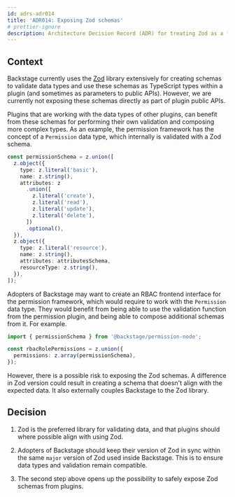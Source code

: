 ```yaml
---
id: adrs-adr014
title: 'ADR014: Exposing Zod schemas'
# prettier-ignore
description: Architecture Decision Record (ADR) for treating Zod as a first class dependency and support for exposing Zod schemas from plugins.
---
```


## Context

Backstage currently uses the [Zod](https://zod.dev) library extensively for creating schemas to validate data types and use these schemas as TypeScript types within a plugin (and sometimes as parameters to public APIs). However, we are currently not exposing these schemas directly as part of plugin public APIs.

Plugins that are working with the data types of other plugins, can benefit from these schemas for performing their own validation and composing more complex types. As an example, the permission framework has the concept of a `Permission` data type, which internally is validated with a Zod schema.

```ts
const permissionSchema = z.union([
  z.object({
    type: z.literal('basic'),
    name: z.string(),
    attributes: z
      .union([
        z.literal('create'),
        z.literal('read'),
        z.literal('update'),
        z.literal('delete'),
      ])
      .optional(),
  }),
  z.object({
    type: z.literal('resource'),
    name: z.string(),
    attributes: attributesSchema,
    resourceType: z.string(),
  }),
]);
```

Adopters of Backstage may want to create an RBAC frontend interface for the permission framework, which would require to work with the `Permission` data type. They would benefit from being able to use the validation function from the permission plugin, and being able to compose additional schemas from it. For example.

```ts
import { permissionSchema } from '@backstage/permission-node';

const rbacRolePermissions = z.union({
  permissions: z.array(permissionSchema),
});
```

However, there is a possible risk to exposing the Zod schemas. A difference in Zod version could result in creating a schema that doesn't align with the expected data. It also externally couples Backstage to the Zod library.

## Decision

1. Zod is the preferred library for validating data, and that plugins should where possible align with using Zod.

2. Adopters of Backstage should keep their version of Zod in sync within the same `major` version of Zod used inside Backstage. This is to ensure data types and validation remain compatible.

3. The second step above opens up the possibility to safely expose Zod schemas from plugins.
